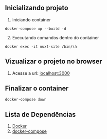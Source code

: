 <!-- ## Configuração inicial

preencher informações
```
cp config.default.ts config.ts
``` -->

## Inicializando projeto

1. Iniciando container
```
docker-compose up --build -d
```

2. Executando comandos dentro do container
```
docker exec -it nuxt-site /bin/sh
```

## Vizualizar o projeto no browser

1. Acesse a url: [localhost:3000](http://localhost:3000)


## Finalizar o container
```
docker-compose down
```

## Lista de Dependências
1. [Docker](https://www.digitalocean.com/community/tutorials/como-instalar-e-usar-o-docker-no-ubuntu-18-04-pt)
1. [docker-compose](https://www.digitalocean.com/community/tutorials/how-to-install-docker-compose-on-ubuntu-18-04-pt)